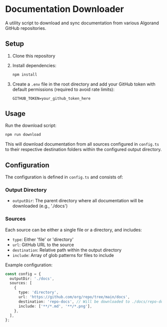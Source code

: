 # Documentation Downloader

A utility script to download and sync documentation from various Algorand GitHub repositories.

## Setup

1. Clone this repository
2. Install dependencies:

   ```bash
   npm install
   ```

3. Create a `.env` file in the root directory and add your GitHub token with default permissions (required to avoid rate limits):

   ```plaintext
   GITHUB_TOKEN=your_github_token_here
   ```

## Usage

Run the download script:

```bash
npm run download
```

This will download documentation from all sources configured in `config.ts` to their respective destination folders within the configured output directory.

## Configuration

The configuration is defined in `config.ts` and consists of:

### Output Directory

- `outputDir`: The parent directory where all documentation will be downloaded (e.g., './docs')

### Sources

Each source can be either a single file or a directory, and includes:

- `type`: Either 'file' or 'directory'
- `url`: GitHub URL to the source
- `destination`: Relative path within the output directory
- `include`: Array of glob patterns for files to include

Example configuration:

```typescript
const config = {
  outputDir: './docs',
  sources: [
    {
      type: 'directory',
      url: 'https://github.com/org/repo/tree/main/docs',
      destination: 'repo-docs', // Will be downloaded to ./docs/repo-docs
      include: ['**/*.md', '**/*.png'],
    },
  ],
};
```
